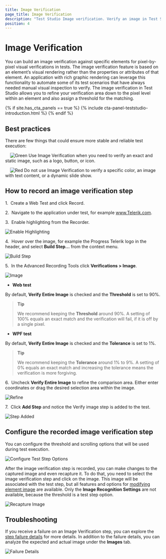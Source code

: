 ```yaml
---
title: Image Verification
page_title: Image Verification
description: "Test Studio Image verification. Verify an image in Test Studio test run. Verify image across browsers and machines."
position: 4
---
```

# Image Verification

You can build an image verification against specific elements for pixel-by-pixel visual verifications in tests. The image verification feature is based on an element’s visual rendering rather than the properties or attributes of that element. An application with rich graphic rendering can leverage this functionality to automate some of its test scenarios that have always needed manual visual inspection to verify. The image verification in Test Studio allows you to refine your verification area down to the pixel level within an element and also assign a threshold for the matching.

{% if site.has_cta_panels == true %}
{% include cta-panel-teststudio-introduction.html %}
{% endif %}

## Best practices

There are few things that could ensure more stable and reliable test execution:

&nbsp; &nbsp; ![Green][1] Use Image Verification when you need to verify an exact and static image, such as a logo, button, or icon. 

&nbsp; &nbsp; ![Red][2] Do not use Image Verification to verify a specific color, an image with text content, or a dynamic slide show.

## How to record an image verification step

1.&nbsp; Create a Web Test and click Record.

2.&nbsp; Navigate to the application under test, for example www.Telerik.com.

3.&nbsp; Enable highlighting from the Recorder.

![Enable Highlighting][3]

4.&nbsp; Hover over the image, for example the Progress Telerik logo in the header, and select **Build Step...** from the context menu.

![Build Step][4]

5.&nbsp; In the Advanced Recording Tools click **Verifications > Image**.

![Image][5]

* __Web test__

By default, **Verify Entire Image** is checked and the **Threshold** is set to 90%.

> **Tip**
>
> We recommend keeping the __Threshold__ around 90%. A setting of 100% equals an exact match and the verification will fail, if it is off by a single pixel.

* __WPF test__

By default, **Verify Entire Image** is checked and the **Tolerance** is set to 1%.

> **Tip**
>
> We recommend keeping the __Tolerance__ around 1% to 9%. A setting of 0% equals an exact match and increasing the tolerance means the verification is more forgiving.

6.&nbsp; Uncheck **Verify Entire Image** to refine the comparison area. Either enter coordinates or drag the desired selection area within the image.

![Refine][6]

7.&nbsp; Click **Add Step** and notice the Verify image step is added to the test.

![Step Added][7]

## Configure the recorded image verification step

You can configure the threshold and scrolling options that will be used during test execution.

![Configure Test Step Options][8]

After the image verification step is recorded, you can make changes to the captured image and even recapture it. To do that, you need to select the image verification step and click on the image. This image will be associated with the test step, but all features and options for <a href="/features/elements-explorer/find-element-by-image#image-usage-details" target="_blank">modifying element image</a> are available. Only the **Image Recognition Settings** are not available, because the threshold is a test step option.

![Recapture Image][9]

## Troubleshooting

If you receive a failure on an Image Verification step, you can explore the <a href="/general-information/test-results/step-failure-details" target="_blank">step failure details</a> for more details. In addition to the failure details, you can analyze the expected and actual image under the **Images** tab.

![Failure Details][10]

[1]: /img/features/recorder/advanced-recording-tools/element-steps/verifications/image-verification/fig1.png
[2]: /img/features/recorder/advanced-recording-tools/element-steps/verifications/image-verification/fig2.png
[3]: /img/features/recorder/advanced-recording-tools/element-steps/verifications/image-verification/fig3.png
[4]: /img/features/recorder/advanced-recording-tools/element-steps/verifications/image-verification/fig4.png
[5]: /img/features/recorder/advanced-recording-tools/element-steps/verifications/image-verification/fig5.png
[6]: /img/features/recorder/advanced-recording-tools/element-steps/verifications/image-verification/fig6.png
[7]: /img/features/recorder/advanced-recording-tools/element-steps/verifications/image-verification/fig7.png
[8]: /img/features/recorder/advanced-recording-tools/element-steps/verifications/image-verification/fig8.png
[9]: /img/features/recorder/advanced-recording-tools/element-steps/verifications/image-verification/gif9.gif
[10]: /img/features/recorder/advanced-recording-tools/element-steps/verifications/image-verification/fig10.png
